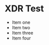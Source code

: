 XDR Test
========

-   <span id="one">Item one</span>
-   <span id="two">Item two</span>
-   <span id="three">Item three</span>
-   <span id="four">Item four</span>
